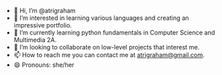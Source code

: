 - 👋 Hi, I’m @atrigraham
- 👀 I’m interested in learning various languages and creating an impressive portfolio.
- 🌱 I’m currently learning python fundamentals in Computer Science and Multimedia 2A.
- 💞️ I’m looking to collaborate on low-level projects that interest me. 
- 📫 How to reach me you can contact me at atrigraham@gmail.com.
- 😄 Pronouns: she/her
  

<!---
atrigraham/atrigraham is a ✨ special ✨ repository because its `README.md` (this file) appears on your GitHub profile.
You can click the Preview link to take a look at your changes.
--->
